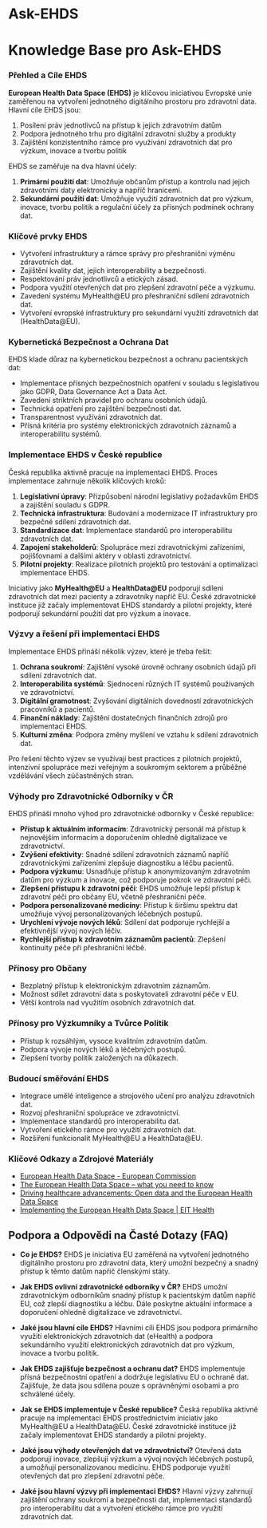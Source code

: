# Ask-EHDS

# Knowledge Base pro Ask-EHDS

### Přehled a Cíle EHDS
**European Health Data Space (EHDS)** je klíčovou iniciativou Evropské unie zaměřenou na vytvoření jednotného digitálního prostoru pro zdravotní data. Hlavní cíle EHDS jsou:

1. Posílení práv jednotlivců na přístup k jejich zdravotním datům
2. Podpora jednotného trhu pro digitální zdravotní služby a produkty
3. Zajištění konzistentního rámce pro využívání zdravotních dat pro výzkum, inovace a tvorbu politik

EHDS se zaměřuje na dva hlavní účely:
1. **Primární použití dat**: Umožňuje občanům přístup a kontrolu nad jejich zdravotními daty elektronicky a napříč hranicemi.
2. **Sekundární použití dat**: Umožňuje využití zdravotních dat pro výzkum, inovace, tvorbu politik a regulační účely za přísných podmínek ochrany dat.

### Klíčové prvky EHDS
- Vytvoření infrastruktury a rámce správy pro přeshraniční výměnu zdravotních dat.
- Zajištění kvality dat, jejich interoperability a bezpečnosti.
- Respektování práv jednotlivců a etických zásad.
- Podpora využití otevřených dat pro zlepšení zdravotní péče a výzkumu.
- Zavedení systému MyHealth@EU pro přeshraniční sdílení zdravotních dat.
- Vytvoření evropské infrastruktury pro sekundární využití zdravotních dat (HealthData@EU).

### Kybernetická Bezpečnost a Ochrana Dat
EHDS klade důraz na kybernetickou bezpečnost a ochranu pacientských dat:
- Implementace přísných bezpečnostních opatření v souladu s legislativou jako GDPR, Data Governance Act a Data Act.
- Zavedení striktních pravidel pro ochranu osobních údajů.
- Technická opatření pro zajištění bezpečnosti dat.
- Transparentnost využívání zdravotních dat.
- Přísná kritéria pro systémy elektronických zdravotních záznamů a interoperabilitu systémů.

### Implementace EHDS v České republice

Česká republika aktivně pracuje na implementaci EHDS. Proces implementace zahrnuje několik klíčových kroků:

1. **Legislativní úpravy**: Přizpůsobení národní legislativy požadavkům EHDS a zajištění souladu s GDPR.
2. **Technická infrastruktura**: Budování a modernizace IT infrastruktury pro bezpečné sdílení zdravotních dat.
3. **Standardizace dat**: Implementace standardů pro interoperabilitu zdravotních dat.
4. **Zapojení stakeholderů**: Spolupráce mezi zdravotnickými zařízeními, pojišťovnami a dalšími aktéry v oblasti zdravotnictví.
5. **Pilotní projekty**: Realizace pilotních projektů pro testování a optimalizaci implementace EHDS.

Iniciativy jako **MyHealth@EU** a **HealthData@EU** podporují sdílení zdravotních dat mezi pacienty a zdravotníky napříč EU. České zdravotnické instituce již začaly implementovat EHDS standardy a pilotní projekty, které podporují sekundární použití dat pro výzkum a inovace.

### Výzvy a řešení při implementaci EHDS

Implementace EHDS přináší několik výzev, které je třeba řešit:

1. **Ochrana soukromí**: Zajištění vysoké úrovně ochrany osobních údajů při sdílení zdravotních dat.
2. **Interoperabilita systémů**: Sjednocení různých IT systémů používaných ve zdravotnictví.
3. **Digitální gramotnost**: Zvyšování digitálních dovedností zdravotnických pracovníků a pacientů.
4. **Finanční náklady**: Zajištění dostatečných finančních zdrojů pro implementaci EHDS.
5. **Kulturní změna**: Podpora změny myšlení ve vztahu k sdílení zdravotních dat.

Pro řešení těchto výzev se využívají best practices z pilotních projektů, intenzivní spolupráce mezi veřejným a soukromým sektorem a průběžné vzdělávání všech zúčastněných stran.

### Výhody pro Zdravotnické Odborníky v ČR
EHDS přináší mnoho výhod pro zdravotnické odborníky v České republice:
- **Přístup k aktuálním informacím**: Zdravotnický personál má přístup k nejnovějším informacím a doporučením ohledně digitalizace ve zdravotnictví.
- **Zvýšení efektivity**: Snadné sdílení zdravotních záznamů napříč zdravotnickými zařízeními zlepšuje diagnostiku a léčbu pacientů.
- **Podpora výzkumu**: Usnadňuje přístup k anonymizovaným zdravotním datům pro výzkum a inovace, což podporuje pokrok ve zdravotní péči.
- **Zlepšení přístupu k zdravotní péči**: EHDS umožňuje lepší přístup k zdravotní péči pro občany EU, včetně přeshraniční péče.
- **Podpora personalizované medicíny**: Přístup k širšímu spektru dat umožňuje vývoj personalizovaných léčebných postupů.
- **Urychlení vývoje nových léků**: Sdílení dat podporuje rychlejší a efektivnější vývoj nových léčiv.
- **Rychlejší přístup k zdravotním záznamům pacientů**: Zlepšení kontinuity péče při přeshraniční léčbě.

### Přínosy pro Občany
- Bezplatný přístup k elektronickým zdravotním záznamům.
- Možnost sdílet zdravotní data s poskytovateli zdravotní péče v EU.
- Větší kontrola nad využitím osobních zdravotních dat.

### Přínosy pro Výzkumníky a Tvůrce Politik
- Přístup k rozsáhlým, vysoce kvalitním zdravotním datům.
- Podpora vývoje nových léků a léčebných postupů.
- Zlepšení tvorby politik založených na důkazech.

### Budoucí směřování EHDS
- Integrace umělé inteligence a strojového učení pro analýzu zdravotních dat.
- Rozvoj přeshraniční spolupráce ve zdravotnictví.
- Implementace standardů pro interoperabilitu dat.
- Vytvoření etického rámce pro využití zdravotních dat.
- Rozšíření funkcionalit MyHealth@EU a HealthData@EU.
### Klíčové Odkazy a Zdrojové Materiály
- [European Health Data Space - European Commission](https://health.ec.europa.eu/system/files/2023-04/factsheet_en.pdf)
- [The European Health Data Space – what you need to know](https://data.europa.eu/en/news-events/news/european-health-data-space-what-you-need-know)
- [Driving healthcare advancements: Open data and the European Health Data Space](https://data.europa.eu/en/news-events/news/driving-healthcare-advancements-open-data-and-european-health-data-space)
- [Implementing the European Health Data Space | EIT Health](https://eithealth.eu/news-article/implementing-the-european-health-data-space/)

## Podpora a Odpovědi na Časté Dotazy (FAQ)

- **Co je EHDS?**
  EHDS je iniciativa EU zaměřená na vytvoření jednotného digitálního prostoru pro zdravotní data, který umožní bezpečný a snadný přístup k těmto datům napříč členskými státy.

- **Jak EHDS ovlivní zdravotnické odborníky v ČR?**
  EHDS umožní zdravotnickým odborníkům snadný přístup k pacientským datům napříč EU, což zlepší diagnostiku a léčbu. Dále poskytne aktuální informace a doporučení ohledně digitalizace ve zdravotnictví.

- **Jaké jsou hlavní cíle EHDS?**
  Hlavními cíli EHDS jsou podpora primárního využití elektronických zdravotních dat (eHealth) a podpora sekundárního využití elektronických zdravotních dat pro výzkum, inovace a tvorbu politik.

- **Jak EHDS zajišťuje bezpečnost a ochranu dat?**
  EHDS implementuje přísná bezpečnostní opatření a dodržuje legislativu EU o ochraně dat. Zajišťuje, že data jsou sdílena pouze s oprávněnými osobami a pro schválené účely.

- **Jak se EHDS implementuje v České republice?**
  Česká republika aktivně pracuje na implementaci EHDS prostřednictvím iniciativ jako MyHealth@EU a HealthData@EU. České zdravotnické instituce již začaly implementovat EHDS standardy a pilotní projekty.

- **Jaké jsou výhody otevřených dat ve zdravotnictví?**
  Otevřená data podporují inovace, zlepšují výzkum a vývoj nových léčebných postupů, a umožňují personalizovanou medicínu. EHDS podporuje využití otevřených dat pro zlepšení zdravotní péče.

- **Jaké jsou hlavní výzvy při implementaci EHDS?**
  Hlavní výzvy zahrnují zajištění ochrany soukromí a bezpečnosti dat, implementaci standardů pro interoperabilitu dat a vytvoření etického rámce pro využití zdravotních dat.
